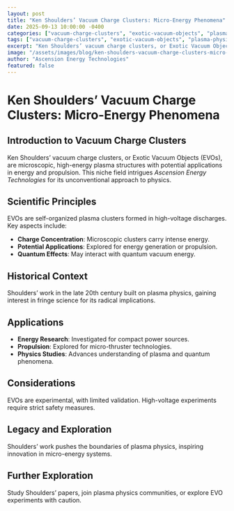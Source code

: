 ```yaml
---
layout: post
title: "Ken Shoulders’ Vacuum Charge Clusters: Micro-Energy Phenomena"
date: 2025-09-13 10:00:00 -0400
categories: ["vacuum-charge-clusters", "exotic-vacuum-objects", "plasma-physics"]
tags: ["vacuum-charge-clusters", "exotic-vacuum-objects", "plasma-physics"]
excerpt: "Ken Shoulders’ vacuum charge clusters, or Exotic Vacuum Objects (EVOs), are microscopic, high-energy plasma structures with potential applications in energy and propulsion. This niche field intrigues *Ascension Energy Technologies* for its unconventional approach to physics"
image: "/assets/images/blog/ken-shoulders-vacuum-charge-clusters-micro-energy-phenomena-hero.jpg"
author: "Ascension Energy Technologies"
featured: false
---
```


# Ken Shoulders’ Vacuum Charge Clusters: Micro-Energy Phenomena

## Introduction to Vacuum Charge Clusters
Ken Shoulders’ vacuum charge clusters, or Exotic Vacuum Objects (EVOs), are microscopic, high-energy plasma structures with potential applications in energy and propulsion. This niche field intrigues *Ascension Energy Technologies* for its unconventional approach to physics.

## Scientific Principles
EVOs are self-organized plasma clusters formed in high-voltage discharges. Key aspects include:
- **Charge Concentration**: Microscopic clusters carry intense energy.
- **Potential Applications**: Explored for energy generation or propulsion.
- **Quantum Effects**: May interact with quantum vacuum energy.

## Historical Context
Shoulders’ work in the late 20th century built on plasma physics, gaining interest in fringe science for its radical implications.

## Applications
- **Energy Research**: Investigated for compact power sources.
- **Propulsion**: Explored for micro-thruster technologies.
- **Physics Studies**: Advances understanding of plasma and quantum phenomena.

## Considerations
EVOs are experimental, with limited validation. High-voltage experiments require strict safety measures.

## Legacy and Exploration
Shoulders’ work pushes the boundaries of plasma physics, inspiring innovation in micro-energy systems.

## Further Exploration
Study Shoulders’ papers, join plasma physics communities, or explore EVO experiments with caution.